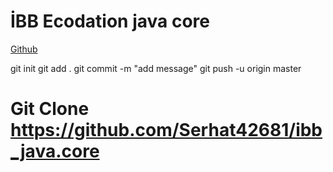 # İBB Ecodation java core

[Github](https://github.com/Serhat42681/ibb_java.core)

git init
git add .
git commit -m "add message"
git push -u origin master

# Git Clone https://github.com/Serhat42681/ibb_java.core